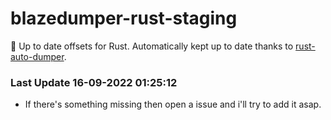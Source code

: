 # blazedumper-rust-staging

🚀 Up to date offsets for Rust. Automatically kept up to date thanks to [rust-auto-dumper](https://github.com/Akandesh/rust-auto-dumper).


### Last Update 16-09-2022 01:25:12
- If there's something missing then open a issue and i'll try to add it asap.